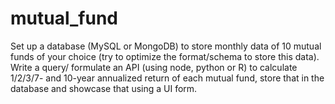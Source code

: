 # mutual_fund
Set up a database (MySQL or MongoDB) to store monthly data of 10 mutual funds of your choice (try to optimize the format/schema to store this data). Write a query/ formulate an API (using node, python or R) to calculate 1/2/3/7- and 10-year annualized return of each mutual fund, store that in the database and showcase that using a UI form.  
